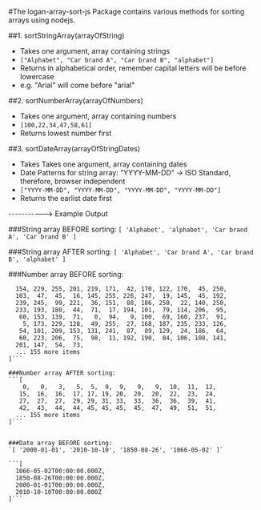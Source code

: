 #The logan-array-sort-js Package contains various methods for sorting arrays using nodejs.

##1. sortStringArray(arrayOfString)
- Takes one argument, array containing strings
- `["Alphabet", "Car brand A", "Car brand B", "alphabet"]`
- Returns in alphabetical order, remember capital letters will be before lowercase
- e.g. "Arial" will come before "arial"

##2. sortNumberArray(arrayOfNumbers)
- Takes one argument, array containing numbers
- `[100,22,34,47,58,61]`
- Returns lowest number first

##3. sortDateArray(arrayOfStringDates)
- Takes Takes one argument, array containing dates
- Date Patterns for string array: "YYYY-MM-DD" -> ISO Standard, therefore, browser independent
- `["YYYY-MM-DD", "YYYY-MM-DD", "YYYY-MM-DD", "YYYY-MM-DD"]`
- Returns the earlist date first


-----------> Example Output


###String array BEFORE sorting: 
 `[ 'Alphabet', 'alphabet', 'Car brand A', 'Car brand B' ]`

###String array AFTER sorting: 
`[ 'Alphabet', 'Car brand A', 'Car brand B', 'alphabet' ]`


###Number array BEFORE sorting:
```[
  154, 229, 255, 201, 219, 171,  42, 170, 122, 170,  45, 250,
  103,  47,  45,  16, 145, 255, 226, 247,  19, 145,  45, 192,
  239, 245,  99, 221,  36, 151,  88, 186, 250,  22, 140, 250,
  233, 193, 180,  44,  71,  17, 194, 101,  79, 114, 206,  95,
   60, 153, 139,  71,   0,  94,   9, 100,  69, 160, 237,  91,
    5, 173, 229, 128,  49, 255,  27, 168, 187, 235, 233, 126,
   54, 101, 209, 153, 131, 241,  87,  89, 129,  24, 186,  64,
   60, 223, 206,  75,  98,  11, 192, 190,  84, 106, 108, 141,
  201, 147,  54,  73,
  ... 155 more items
]```

###Number array AFTER sorting:
```[
    0,   0,   3,   5,  5,  9,  9,   9,   9,  10,  11,  12,
   15,  16,  16,  17, 17, 19, 20,  20,  20,  22,  23,  24,
   27,  27,  27,  29, 29, 31, 33,  33,  36,  36,  39,  41,
   42,  43,  44,  44, 45, 45, 45,  45,  47,  49,  51,  51,
  ... 155 more items
]```


###Date array BEFORE sorting:
`[ '2000-01-01', '2010-10-10', '1850-08-26', '1066-05-02' ]`

```[
  1066-05-02T00:00:00.000Z,
  1850-08-26T00:00:00.000Z,
  2000-01-01T00:00:00.000Z,
  2010-10-10T00:00:00.000Z
]```